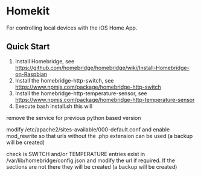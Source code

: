 # Homekit
For controlling local devices with the iOS Home App.

## Quick Start

1. Install Homebridge, see https://github.com/homebridge/homebridge/wiki/Install-Homebridge-on-Raspbian
2. Install the homebridge-http-switch, see https://www.npmjs.com/package/homebridge-http-switch
3. Install the homebridge-http-temperature-sensor, see https://www.npmjs.com/package/homebridge-http-temperature-sensor
4. Execute bash install.sh this will

remove the service for previous python based version

modify /etc/apache2/sites-available/000-default.conf and enable mod_rewrite so that urls without the .php extension can be used (a backup will be created)

check is SWITCH and/or TEMPERATURE entries exist in /var/lib/homebridge/config.json and modify the url if required. If the sections are not there they will be created (a backup will be created)
